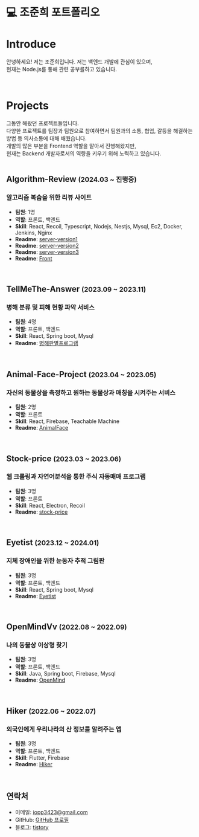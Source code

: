 <h1> 💻 조준희 포트폴리오 </h1>

# Introduce
안녕하세요! 저는 조준희입니다. 저는 백엔드 개발에 관심이 있으며, <br/>
현재는 Node.js를 통해 관련 공부를하고 있습니다.

<br/>

# Projects
그동안 해왔던 프로젝트들입니다. <br/>
다양한 프로젝트를 팀장과 팀원으로 참여하면서 팀원과의 소통, 협업, 갈등을 해결하는 방법 등 의사소통에 대해 배웠습니다.<br/>
개발의 많은 부분을 Frontend 역할을 맡아서 진행해왔지만,<br/>
현재는 Backend 개발자로서의 역량을 키우기 위해 노력하고 있습니다.<br/>
<br/>

## Algorithm-Review <small>(2024.03 ~ 진행중)</small>
### 알고리즘 복습을 위한 리뷰 사이트

- **팀원**: 1명
- **역할**: 프론트, 백엔드
- **Skill**: React, Recoil, Typescript, Nodejs, Nestjs, Mysql, Ec2, Docker, Jenkins, Nginx
- **Readme**: [server-version1](https://github.com/aiminghee3/algorithm-server1.0)
- **Readme**: [server-version2](https://github.com/aiminghee3/algorithm-server2.0)
- **Readme**: [server-version3](https://github.com/aiminghee3/algorithm-server3.0)
- **Readme**: [Front](https://github.com/aiminghee3/board_front)

<br/>

## TellMeThe-Answer <small>(2023.09 ~ 2023.11)</small>
### 병해 분류 및 피해 현황 파악 서비스

- **팀원**: 4명
- **역할**: 프론트, 백엔드
- **Skill**: React, Spring boot, Mysql
- **Readme**: [병해판별프로그램](https://github.com/TellMeThe-Answer/Server)

<br/>

## Animal-Face-Project <small>(2023.04 ~ 2023.05)</small>
### 자신의 동물상을 측정하고 원하는 동물상과 매칭을 시켜주는 서비스

- **팀원**: 2명
- **역할**: 프론트
- **Skill**: React, Firebase, Teachable Machine
- **Readme**: [AnimalFace](https://github.com/AnimalFaceProject/animal_user)

<br/>

## Stock-price <small>(2023.03 ~ 2023.06)</small>
### 웹 크롤링과 자연어분석을 통한 주식 자동매매 프로그램

- **팀원**: 3명
- **역할**: 프론트
- **Skill**: React, Electron, Recoil
- **Readme**: [stock-price](https://github.com/stock-price-calculator/tradingbot)

<br/>

## Eyetist <small>(2023.12 ~ 2024.01)</small>
### 지체 장애인을 위한 눈동자 추적 그림판

- **팀원**: 3명
- **역할**: 프론트, 백엔드
- **Skill**: React, Spring boot, Mysql
- **Readme**: [Eyetist](https://github.com/Eyetist/Eyetist_Client)

<br/>

## OpenMindVv <small>(2022.08 ~ 2022.09)</small>
### 나의 동물상 이상형 찾기

- **팀원**: 3명
- **역할**: 프론트, 백엔드
- **Skill**: Java, Spring boot, Firebase, Mysql
- **Readme**: [OpenMind](https://github.com/OpenMindVv/FindingIdealTypeApp)

<br/>

## Hiker <small>(2022.06 ~ 2022.07)</small>
### 외국인에게 우리나라의 산 정보를 알려주는 앱

- **팀원**: 3명
- **역할**: 프론트, 백엔드
- **Skill**: Flutter, Firebase
- **Readme**: [Hiker](https://github.com/en-ForestLife/HikerApp)

<br/>


## 연락처
- 이메일: iopp3423@gmail.com
- GitHub: [GitHub 프로필](https://github.com/aiminghee3)
- 블로그: [tistory](https://matrix-o.tistory.com/)

